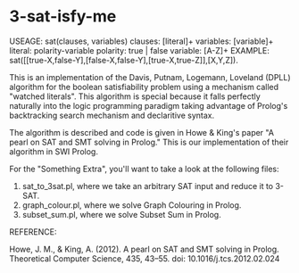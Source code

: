 # 3-sat-isfy-me

USEAGE: sat(clauses, variables)
clauses: [literal]+
variables: [variable]+
literal: polarity-variable
polarity: true | false
variable: [A-Z]+
EXAMPLE: sat([[true-X,false-Y],[false-X,false-Y],[true-X,true-Z]],[X,Y,Z]).

This is an implementation of the Davis, Putnam, Logemann, Loveland (DPLL) algorithm
for the boolean satisfiability problem using a mechanism called "watched literals".
This algorithm is special because it falls perfectly naturally into the logic programming paradigm
taking advantage of Prolog's backtracking search mechanism and declaritive syntax.

The algorithm is described and code is given in Howe & King's paper "A pearl on SAT and SMT solving in Prolog."
This is our implementation of their algorithm in SWI Prolog.

For the "Something Extra", you'll want to take a look at the following files:

1. sat_to_3sat.pl, where we take an arbitrary SAT input and reduce it to 3-SAT.
2. graph_colour.pl, where we solve Graph Colouring in Prolog.
3. subset_sum.pl, where we solve Subset Sum in Prolog.

REFERENCE:

Howe, J. M., & King, A. (2012). A pearl on SAT and SMT solving in Prolog.
Theoretical Computer Science, 435, 43–55. doi: 10.1016/j.tcs.2012.02.024
